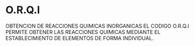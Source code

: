 # O.R.Q.I
OBTENCION DE REACCIONES QUIMICAS INORGANICAS
EL CODIGO O.R.Q.I PERMITE OBTENER LAS REACCIONES QUIMICAS MEDIANTE EL ESTABLECIMIENTO DE ELEMENTOS DE FORMA INDIVIDUAL.
